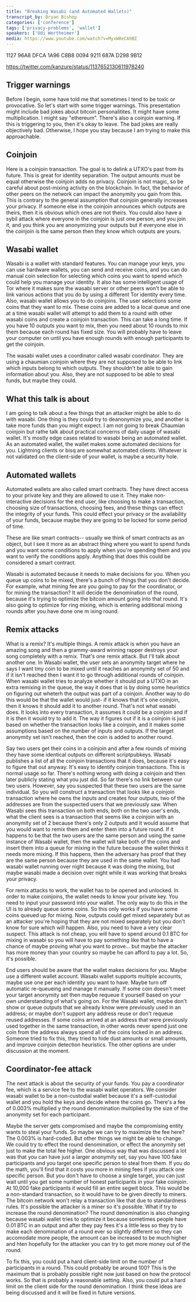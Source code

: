 ```yaml
---
title: "Breaking Wasabi (and Automated Wallets)"
transcript_by: Bryan Bishop
categories: ['conference']
tags: ['privacy-problems', 'wallet']
speakers: ['Udi Wertheimer']
media: https://www.youtube.com/watch?v=MyxW8eCA9BI
---
```

1127 96A8 DFCA 1A96 C8B8 0094 9211 687A D298 9B12

<https://twitter.com/kanzure/status/1137652130611978240>

## Trigger warnings

Before I begin, some have told me that sometimes I tend to be toxic or provocative. So let's start with some trigger warnings. This presentation might include bad jokes about bitcoin personalitites. It might have some multiplication. I might say "ethereum". There's also a coinjoin warning. If this is triggering to you, then it's okay to leave. The bad jokes are really objectively bad. Otherwise, I hope you stay because I am trying to make this approachable.

## Coinjoin

Here is a coinjoin transaction. The goal is to delink a UTXO's past from its future. This is great for identity separation. The output amounts must be equal otherwise the coinjoin adds no privacy. Coinjoin is not magic, so be careful about post-mixing activity on the blockchain. In fact, the behavior of other peers on the network can impact the anonymity you gain from this. This is contrary to the general assumption that coinjoin generally increases your privacy. If someone else in the coinjoin announces which outputs are theirs, then it is obvious which ones are not theirs. You could also have a sybil attack where everyone in the coinjoin is just one person, and you join it, and you think you are anonymizing your outputs but if everyone else in the coinjoin is the same person then they know which outputs are yours.

## Wasabi wallet

Wasabi is a wallet with standard features. You can manage your keys, you can use hardware wallets, you can send and receive coins, and you can do manual coin selection for selecting which coins you want to spend which could help you manage your identity. It also has some intelligent usage of Tor where it makes sure the wasabi server or other peers won't be able to link various actions that you do by using a different Tor identity every time. Also, wasabi wallet allows you to do coinjoins. The user selections some coins that they want to mix. These coins are added to a local queue and one at a time wasabi wallet will attempt to add them to a round with other wasabi coins and create a coinjoin transaction. This can take a long time. If you have 10 outputs you want to mix, then you need about 10 rounds to mix them because each round has fixed size. You will probably have to leave your computer on until you have enough rounds with enough participants to get the coinjoin.

The wasabi wallet uses a coordinator called wasabi coordinator. They are using a chaumian coinjoin where they are not supposed to be able to link which inputs belong to which outputs. They shouldn't be able to gain information about you. Also, they are not supposed to be able to steal funds, but maybe they could.

## What this talk is about

I am going to talk about a few things that an attacker might be able to do with wasabi. One thing is they could try to deanonymize you, and another is take more funds than you might expect. I am not going to break Chaumian coinjoin but rathe talk about practical concerns of daily usage of wasabi wallet. It's mostly edge cases related to wasabi being an automated wallet. As an automated wallet, the wallet makes some automated decisions for you. Lightning clients or bisq are somewhat automated clients. Whatever is not validated on the client-side of your wallet, is maybe a security hole.

## Automated wallets

Automated wallets are also called smart contracts. They have direct access to your private key and they are allowed to use it. They make non-interactive decisions for the end user, like choosing to make a transaction, choosing size of transactions, choosing fees, and these things can effect the integrity of your funds. This could effect your privacy or the availability of your funds, because maybe they are going to be locked for some period of time.

These are like smart contracts-- usually we think of smart contracts as an object, but I see it more as an abstract thing where you want to spend funds and you want some conditions to apply when you're spending them and you want to verify the conditions apply. Anything that does this could be considered a smart contract.

Wasabi is automated because it needs to make decisions for you. When you queue up coins to be mixed, there's a bunch of things that you don't decide. For example, what mining fee are you going to pay for the coordinator, or for mining the transaction? It will decide the denomination of the round, because it's trying to optimize the bitcoin amount going into that round. It's also going to optimize for ring mixing, which is entering additional mixing rounds after you have done one m ixing round.

## Remix attacks

What is a remix? It's multiple things. A remix attack is when you have an amazing song and then a grammy-award winning rapper destroys your song completely with a remix. That's one remix attack. But I'll talk about another one. In Wasabi wallet, the user sets an anonymity target where he says I want tmy coin to be mixed until it reaches an anonymity set of 50 and if it isn't reached then I want it to go through additional rounds of coinjoin. When wasabi wallet tries to analyze whether it should put a UTXO in an extra remixing in the queue, the way it does that is by doing some heuristics on figuring out wheterh the output was part of a coinjoin. Another way to do this would be that the wallet would just- if it knows that it's one coinjoin, then it knows it should add it to another round. That's not what wasabi does. It looks into every transaction, it assumes it could be a coinjoin and if it is then it would try to add it. The way it figures out if it is a coinjoin is just based on whether the transaction looks like a coinjoin, and it makes some assumptions based on the number of inputs and outputs. If the target anonymity set isn't reached, then the coin is added to another round.

Say two users get their coins in a coinjoin and after a few rounds of mixing they have some identical outputs on different scriptpubkeys. Wasabi publishes a list of all the coinjoin transactions that it does, because it's easy to figure that out anyway. It's easy to identify coinjoin transactions. This is normal usage so far. There's nothing wrong with doing a coinjoin and then later publicly stating what you just did. So far there's no link between our two users. However, say you suspected that these two users are the same individual. So you will construct a transaction that looks like a coinjoin transaction where he owns the inputs and creates four outputs, two of the addresses are from the suspected users that we previously saw. When Wasabi sees this transaction on both ends, both on the two user's ends, what the client sees is a transaction that seems like a coinjoin with an anonymity set of 2 because there's only 2 outputs and it would assume that you would want to remix them and enter them into a future round. If it happens to be that the two users are the same person and using the same instance of Wasabi wallet, then the wallet will take both of the coins and insert them into a queue for mixing in the future because the wallet thinks it needs more mixing. If this happens, then the adversary has proof that they are the same person because they are used in the same wallet. You had wasabi wallet running over night because it was doing the mixing, but maybe wasabi made a decision over night while it was working that breaks your privacy.

For remix attacks to work, the wallet has to be opened and unlocked. In order to make coinjoins, the wallet needs to know your private key. You need to input your password into your wallet. The only way to do this in the UI is to already queue some coins. So this only works if you have some coins queued up for mixing. Now, outputs could get mixed separately but as an attacker you're hoping that they are not mixed separately but you don't know for sure which will happen. Also, you need to have a very clear suspect. This attack is not cheap, you will have to spend around 0.1 BTC for mixing in wasabi so you will have to pay something like that to have a chance of maybe proving what you want to prove... but maybe the attacker has more money than your country so maybe he can afford to pay a lot. So, it's possible.

End users should be aware that the wallet makes decisions for you. Maybe use a different wallet account. Wasabi wallet supports multiple accounts, maybe use one per each identity you want to have. Maybe turn off automatic re-queueing and manage it manually. If some coin doesn't meet your target anonymity set then maybe requeue it yourself based on your own understanding of what's going on. For the Wasabi wallet, maybe don't show or queue outputs that we already know were previously used in an address; or maybe don't support any address reuse or don't requeue reused addresses. If some coins arrived at an address that were previously used together in the same transaction, in other words never spend just one coin from the address always spend all of the coins locked in an address. Someone tried to fix this, they tried to hide dust amounts or small amounts, and improve coinjoin detection heuristics. The other options are under discussion at the moment.

## Coordinator-fee attack

The next attack is about the security of your funds. You pay a coordinator fee, which is a service fee to the wasabi wallet operators. We consider wasabi wallet to be a non-custodial wallet because it's a self-custodial wallet and you hold the keys and decide where the coins go. There's a fee of 0.003% multiplied y the round denomination multiplied by the size of the anonymity set for each participant.

Maybe the server gets compromised and maybe the compromising entity wants to steal your funds. So maybe we can try to maximize the fee here? The 0.003% is hard-coded. But other things we might be able to change. We could try to effect the round denomination, or effect the anonymity set just to make the total fee higher. One obvious way that was discussed a lot was that you can have just a larger anonymity set, say you have 100 fake participants and you target one specific person to steal from them. If you do the math, you'll find that it costs you more in mining fees if you attack one specific person. But you don't have to choose a single target, you can just wait until you get some number of honest participants in your fake coinjoin. At 10,000 fake participants it would fill an entire segwit block. This would be a non-standard transaction, so it would have to be given directly to miners. The bitcoin network won't relay a transaction like that due to standardness rules. It's possible the attacker is a miner so it's possible. What if try to increase the round denomination? The round denomination is also changing because wasabi wallet tries to optimize it because sometimes people have 0.01 BTC in an output and after they pay fees it's a little less so they try to make each denomination of a round ever so slightly different so they can accomodate more people, the amount can be increased to be much higher and hten hopefully for the attacker you can try to get more money out of the round.

To fix this, you could put a hard client-side limit on the number of participants in a round. This could probably be around 100? This is the maximum that is probably possible right now just based on how the protocol works. So that is probably a reasonable setting. Also, you could put a hard limit on the client side for the round denomination. I think these ideas are being discussed and it will be fixed in future versions.
